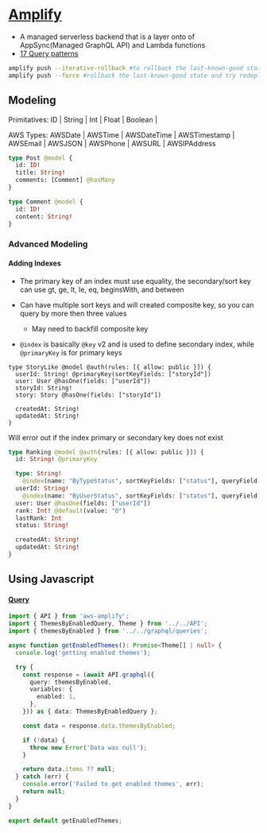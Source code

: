 # [Amplify](https://docs.amplify.aws/cli/graphql/data-modeling/)

- A managed serverless backend that is a layer onto of AppSync(Managed GraphQL API) and Lambda functions
- [17 Query patterns](https://docs.amplify.aws/cli-legacy/graphql-transformer/dataaccess/)

```bash
amplify push --iterative-rollback #to rollback the last-known-good state
amplify push --force #rollback the last-known-good state and try redeploying your changes again using.
```

## Modeling

Primitatives: ID | String | Int | Float | Boolean | 

AWS Types: AWSDate | AWSTime | AWSDateTime | AWSTimestamp | AWSEmail | AWSJSON | AWSPhone | AWSURL | AWSIPAddress

```graphql
type Post @model {
  id: ID!
  title: String!
  comments: [Comment] @hasMany
}

type Comment @model {
  id: ID!
  content: String!
}
```

### Advanced Modeling

#### Adding Indexes

- The primary key of an index must use equality, the secondary/sort key can use gt, ge, lt, le, eq, beginsWith, and between
- Can have multiple sort keys and will created composite key, so you can query by more then three values
  - May need to backfill composite key

- `@index` is basically `@key` v2 and is used to define secondary index, while `@primaryKey` is for primary keys

```
type StoryLike @model @auth(rules: [{ allow: public }]) {
  userId: String! @primaryKey(sortKeyFields: ["storyId"])
  user: User @hasOne(fields: ["userId"])
  storyId: String!
  story: Story @hasOne(fields: ["storyId"])

  createdAt: String!
  updatedAt: String!
}
```

Will error out if the index primary or secondary key does not exist

```graphql
type Ranking @model @auth(rules: [{ allow: public }]) {
  id: String! @primaryKey

  type: String!
    @index(name: "ByTypeStatus", sortKeyFields: ["status"], queryField: "rankingByTypeStatus")
  userId: String!
    @index(name: "ByUserStatus", sortKeyFields: ["status"], queryField: "rankingByUserStatus")
  user: User @hasOne(fields: ["userId"])
  rank: Int! @default(value: "0")
  lastRank: Int
  status: String!

  createdAt: String!
  updatedAt: String!
}
```

## Using Javascript

#### [Query](https://docs.amplify.aws/lib/graphqlapi/query-data/q/platform/js/#simple-query)

```ts
import { API } from 'aws-amplify';
import { ThemesByEnabledQuery, Theme } from '../../API';
import { themesByEnabled } from '../../graphql/queries';

async function getEnabledThemes(): Promise<Theme[] | null> {
  console.log('getting enabled themes');

  try {
    const response = (await API.graphql({
      query: themesByEnabled,
      variables: {
        enabled: 1,
      },
    })) as { data: ThemesByEnabledQuery };

    const data = response.data.themesByEnabled;

    if (!data) {
      throw new Error('Data was null');
    }

    return data.items ?? null;
  } catch (err) {
    console.error('Failed to get enabled themes', err);
    return null;
  }
}

export default getEnabledThemes;

```

